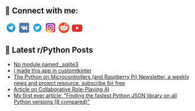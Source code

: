 ## 🔎 Connect with me:
[<img src="https://github.com/bullbesh/bullbesh/blob/main/images/Telegram.png" width="32" height="32" />](https://t.me/bullbesh)
[<img src="https://github.com/bullbesh/bullbesh/blob/main/images/VK.png" width="32" height="32" />](https://vk.com/bullbesh)
[<img src="https://github.com/bullbesh/bullbesh/blob/main/images/Twitter.png" width="32" height="32" />](https://twitter.com/bullbesh1)
[<img src="https://github.com/bullbesh/bullbesh/blob/main/images/Instagram.png" width="32" height="32" />](https://www.instagram.com/bullbesh)
[<img src="https://github.com/bullbesh/bullbesh/blob/main/images/Reddit.png" width="32" height="32" />](https://www.reddit.com/user/bullbesh)
[<img src="https://github.com/bullbesh/bullbesh/blob/main/images/YouTube.png" width="32" height="32" />](https://www.youtube.com/channel/UCtfjRs6uzgq5mfm8S06WTcg)

## 📕 Latest r/Python Posts
<!-- BLOG-POST-LIST:START -->
- [No module named _sqlite3](https://www.reddit.com/r/Python/comments/1ah6zv2/no_module_named_sqlite3/)
- [I made this app in customtkinter](https://www.reddit.com/r/Python/comments/1ah6ket/i_made_this_app_in_customtkinter/)
- [The Python on Microcontrollers &lpar;and Raspberry Pi&rpar; Newsletter, a weekly news and project resource, subscribe for free](https://www.reddit.com/r/Python/comments/1ah5e6o/the_python_on_microcontrollers_and_raspberry_pi/)
- [Article on Collaborative Role-Playing AI](https://www.reddit.com/r/Python/comments/1ah4mo0/article_on_collaborative_roleplaying_ai/)
- [My first ever article: &quot;Finding the fastest Python JSON library on all Python versions &lpar;8 compared&rpar;&quot;](https://www.reddit.com/r/Python/comments/1ah4d2t/my_first_ever_article_finding_the_fastest_python/)
<!-- BLOG-POST-LIST:END -->
